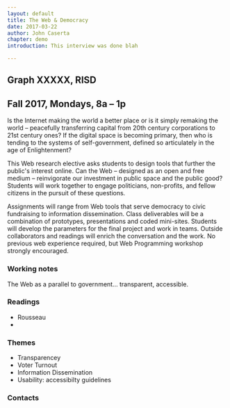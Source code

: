 ```yaml
---
layout: default
title: The Web & Democracy
date: 2017-03-22
author: John Caserta
chapter: demo
introduction: This interview was done blah

---
```

<!--
The theories that penned American democracy hardly hold up alongside the fast-moving networks of today. The network connects individuals and groups more easily than neighbors. Who is your neighbor?

 The Web, a synthesis of free software and an open network, offers much to the graphic designer. For the aesthete, the modern browser supports sophisticated renderings that rival printed output. For the technically driven designer, the Web connects frameworks, libraries and communities together into multi-authored and fleeting hives of activity.


-->


## Graph XXXXX, RISD

## Fall 2017, Mondays, 8a – 1p


Is the Internet making the world a better place or is it simply remaking the world – peacefully transferring capital from 20th century corporations to 21st century ones? If the digital space is becoming primary, then who is tending to the systems of self-government, defined so articulately in the age of Enlightenment?

This Web research elective asks students to design tools that further the public's interest online. Can the Web – designed as an open and free medium – reinvigorate our investment in public space and the public good? Students will work together to engage politicians, non-profits, and fellow citizens in the pursuit of these questions.

Assignments will range from Web tools that serve democracy to civic fundraising to information dissemination. Class deliverables will be a combination of prototypes, presentations and coded mini-sites. Students will develop the parameters for the final project and work in teams. Outside collaborators and readings will enrich the conversation and the work. No previous web experience required, but Web Programming workshop strongly encouraged.


### Working notes

The Web as a parallel to government... transparent, accessible.

### Readings

* Rousseau
*

### Themes

* Transparencey
* Voter Turnout
* Information Dissemination
* Usability: accessibilty guidelines

### Contacts
